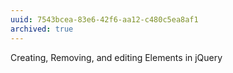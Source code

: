 ```yaml
---
uuid: 7543bcea-83e6-42f6-aa12-c480c5ea8af1
archived: true
---
```


Creating, Removing, and editing Elements in jQuery
